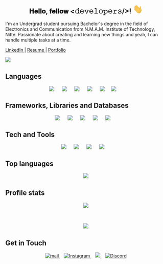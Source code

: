 <div align="center">
<h2> 𝐇𝐞𝐥𝐥𝐨, 𝐟𝐞𝐥𝐥𝐨𝐰 <𝚍𝚎𝚟𝚎𝚕𝚘𝚙𝚎𝚛𝚜/>! <img src="https://github.com/ABSphreak/ABSphreak/blob/master/gifs/Hi.gif" width="30px"></h2>
</div>
<p>I'm an Undergrad student pursuing Bachelor's degree in the field of Electronics and Communication from N.M.A.M. Institute of Technology, Nitte. Passionate about creating and learning new things and yeah, I can handle multiple tasks at a time.</p>

<a href= "https://www.linkedin.com/in/sangeetha-nayak-340128247/">LinkedIn </a> |
<a href= "https://drive.google.com/file/d/1UI70jR_aohmzKE0KsaX6-BJvKwIb3nUi/view">Resume </a> | 
<a href = "https://sangeethanayak.vercel.app/">Portfolio </a>

![](https://komarev.com/ghpvc/?username=sangeethanayak&color=blue)
 
<h2 align="left">Languages</h2>
<p align="center">
<img src="https://www.svgrepo.com/show/303480/c-logo.svg" height="50px">&nbsp;&nbsp;&nbsp;&nbsp;&nbsp;
<img src="https://www.svgrepo.com/show/349402/html5.svg" height="50px">&nbsp;&nbsp;&nbsp;&nbsp;&nbsp;
<img src="https://www.svgrepo.com/show/349330/css3.svg"  height="50px">&nbsp;&nbsp;&nbsp;&nbsp;&nbsp;
<img src="https://www.svgrepo.com/show/349419/javascript.svg" height="50px">&nbsp;&nbsp;&nbsp;&nbsp;&nbsp;
<img src="https://www.svgrepo.com/show/374016/python.svg" height="50px">&nbsp;&nbsp;&nbsp;&nbsp;
 <img src="https://www.svgrepo.com/show/373830/matlab.svg" height="50px">&nbsp;&nbsp;&nbsp;&nbsp;&nbsp;
</p>
<h2 align="left">Frameworks, Libraries and Databases</h2>
<p align="center">
<img src="https://www.svgrepo.com/show/355190/reactjs.svg" height="50px">&nbsp;&nbsp;&nbsp;&nbsp;&nbsp;
 <img src="https://www.svgrepo.com/show/452075/node-js.svg" height="50px">&nbsp;&nbsp;&nbsp;&nbsp;&nbsp;
<img src="https://www.svgrepo.com/show/374118/tailwind.svg" height="50px">&nbsp;&nbsp;&nbsp;&nbsp;&nbsp;
 <img src="https://www.svgrepo.com/show/353498/bootstrap.svg" height="50px">&nbsp;&nbsp;&nbsp;&nbsp;&nbsp;
<img src="https://user-images.githubusercontent.com/88571833/190920486-b3bdd188-056d-4cbc-9bcc-4e7b6254df74.png" height="50px">&nbsp;&nbsp;&nbsp;&nbsp;&nbsp;
</p>

<h2 align="left">Tech and Tools</h2>
<p align="center">
<img src="https://www.svgrepo.com/show/373623/git.svg" height="50px">&nbsp;&nbsp;&nbsp;&nbsp;&nbsp;
<img src="https://www.svgrepo.com/show/312259/github.svg" height="50px">&nbsp;&nbsp;&nbsp;&nbsp;&nbsp;
<img src="https://upload.wikimedia.org/wikipedia/commons/thumb/a/af/Adobe_Photoshop_CC_icon.svg/1024px-Adobe_Photoshop_CC_icon.svg.png?20200616073617" height="50px">&nbsp;&nbsp;&nbsp;&nbsp;&nbsp;
<img src="https://seeklogo.com/images/C/canva-logo-B4BE25729A-seeklogo.com.png" height="50px">&nbsp;&nbsp;&nbsp;&nbsp;&nbsp;
</p>

<div align="center">
 
<h2 align="left">Top languages</h4>
<p align="center"><img src="https://github-readme-stats-sigma-five.vercel.app/api/top-langs/?username=sangeethanayak&layout=compact"></p>
<h2 align="left">Profile stats</h4>
<img align="center" src="https://github-readme-stats-sigma-five.vercel.app/api?username=sangeethanayak&show_icons=true&theme=tokyonight"></p>
</br></br>
<img src = "https://github-readme-streak-stats.herokuapp.com?user=sangeethanayak" width = 400>
</div>
<h2 align="left">Get in Touch</h2>
<p align="center">
    <a href="mailto:sangeethanayak333@gmail.com" target="_blank">
    <img src="https://www.svgrepo.com/show/223047/gmail.svg" height="40px" alt="mail"/>
    </a>&nbsp;&nbsp;
    <a href="https://instagram.com/_i_sangeetha" target="_blank">
    <img src="https://www.svgrepo.com/show/452229/instagram-1.svg" height="40px" alt="Instagram"/>
    </a>&nbsp;&nbsp;
    <a href="https://www.linkedin.com/in/sangeetha-nayak-340128247/" target="_blank">
    <img src="https://www.svgrepo.com/show/448234/linkedin.svg" height="40px"/>
    </a>&nbsp;&nbsp;
    <a href="http://discordapp.com/users/1060288453906018387/" target="_blank">
     <img src="https://www.svgrepo.com/show/353655/discord-icon.svg" height="40px" alt="Discord"/>
    
</p>

<!--
**sangeethanayak/sangeethanayak** is a ✨ _special_ ✨ repository because its `README.md` (this file) appears on your GitHub profile.

-->
